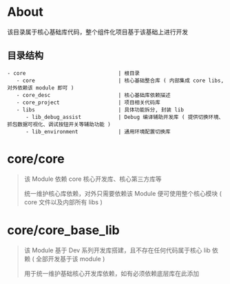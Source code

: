 # About

该目录属于核心基础库代码，整个组件化项目基于该基础上进行开发

## 目录结构

```
- core                              | 根目录
   - core                           | 核心基础整合库 ( 内部集成 core libs, 对外依赖该 module 即可 )
   - core_desc                      | 核心基础库依赖描述
   - core_project                   | 项目相关代码库
   - libs                           | 具体功能拆分, 封装 lib
      - lib_debug_assist            | Debug 编译辅助开发库 ( 提供切换环境、抓包数据可视化、调试按钮开关等辅助功能 )
      - lib_environment             | 通用环境配置切换库
```

# core/core

> 该 Module 依赖 core 核心开发库、核心第三方库等
>
> 统一维护核心库依赖，对外只需要依赖该 Module 便可使用整个核心模块 ( core 文件以及内部所有 libs )

# core/core_base_lib

> 该 Module 基于 Dev 系列开发库搭建，且不存在任何代码属于核心 lib 依赖 ( 全部开发基于该 module )
>
> 用于统一维护基础核心开发库依赖，如有必须依赖底层库在此添加